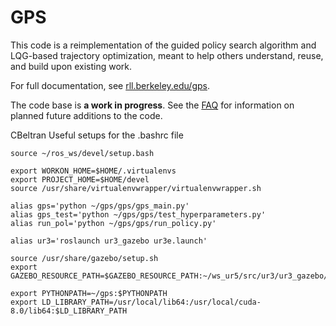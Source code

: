 GPS
======

This code is a reimplementation of the guided policy search algorithm and LQG-based trajectory optimization, meant to help others understand, reuse, and build upon existing work.

For full documentation, see [rll.berkeley.edu/gps](http://rll.berkeley.edu/gps).

The code base is **a work in progress**. See the [FAQ](http://rll.berkeley.edu/gps/faq.html) for information on planned future additions to the code.

CBeltran
Useful setups for the .bashrc file

``` 
source ~/ros_ws/devel/setup.bash

export WORKON_HOME=$HOME/.virtualenvs
export PROJECT_HOME=$HOME/devel
source /usr/share/virtualenvwrapper/virtualenvwrapper.sh

alias gps='python ~/gps/gps/gps_main.py'
alias gps_test='python ~/gps/gps/test_hyperparameters.py'
alias run_pol='python ~/gps/gps/run_policy.py'

alias ur3='roslaunch ur3_gazebo ur3e.launch'

source /usr/share/gazebo/setup.sh
export GAZEBO_RESOURCE_PATH=$GAZEBO_RESOURCE_PATH:~/ws_ur5/src/ur3/ur3_gazebo/models/

export PYTHONPATH=~/gps:$PYTHONPATH
export LD_LIBRARY_PATH=/usr/local/lib64:/usr/local/cuda-8.0/lib64:$LD_LIBRARY_PATH
```
